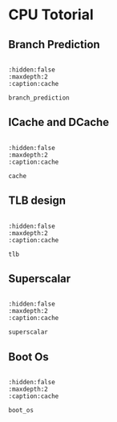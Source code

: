 # CPU Totorial 

## Branch Prediction

```{toctree}

:hidden:false
:maxdepth:2
:caption:cache

branch_prediction

```
## ICache and DCache

	
```{toctree}

:hidden:false
:maxdepth:2
:caption:cache

cache

```
## TLB design

```{toctree}

:hidden:false
:maxdepth:2
:caption:cache

tlb

```

## Superscalar

```{toctree}

:hidden:false
:maxdepth:2
:caption:cache

superscalar
```

## Boot Os

```{toctree}

:hidden:false
:maxdepth:2
:caption:cache

boot_os
```
